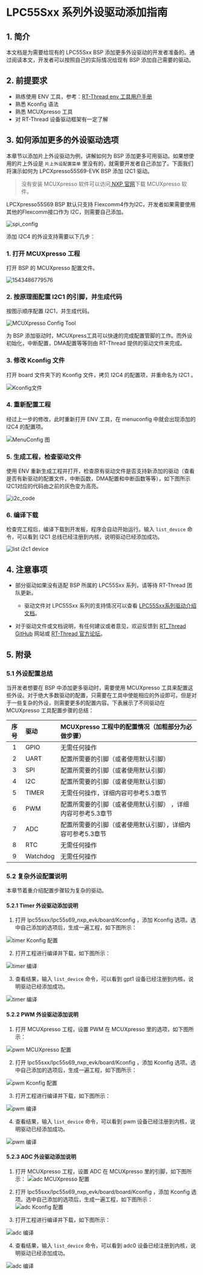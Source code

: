 # LPC55Sxx 系列外设驱动添加指南

## 1. 简介

本文档是为需要给现有的 LPC55Sxx BSP 添加更多外设驱动的开发者准备的。通过阅读本文，开发者可以按照自己的实际情况给现有 BSP 添加自己需要的驱动。

## 2. 前提要求

- 熟练使用 ENV 工具，参考：[RT-Thread env 工具用户手册](https://www.rt-thread.org/document/site/#/development-tools/env/env)
- 熟悉 Kconfig 语法
- 熟悉 MCUXpresso 工具
- 对 RT-Thread 设备驱动框架有一定了解

## 3. 如何添加更多的外设驱动选项

本章节以添加片上外设驱动为例，讲解如何为 BSP 添加更多可用驱动。如果想使用的片上外设是 `片上外设配置菜单` 里没有的，就需要开发者自己添加了。下面我们将演示如何为 LPCXpresso55S69-EVK BSP 添加 I2C1 驱动。

>没有安装 MCUXpresso 软件可以访问[ NXP 官网](https://www.nxp.com/cn/support/developer-resources/software-development-tools/mcuxpresso-software-and-tools:MCUXPRESSO )下载 MCUXpresso 软件。

LPCXpresso55S69 BSP 默认只支持 Flexcomm4作为I2C，开发者如果需要使用其他的Flexcomm接口作为 I2C，则需要自己添加。

![spi_config](figures/i2c_config.png)

添加 I2C4 的外设支持需要以下几步：

### 1. 打开 MCUXpresso 工程

打开 BSP 的 MCUXpresso 配置文件。

![1543486779576](figures/open_mcuxpresso.png)

### 2. 按原理图配置 I2C1 的引脚，并生成代码

按图示顺序配置 I2C1，并生成代码。

![MCUXpresso Config Tool](figures/mcux_i2c.png)

为 BSP 添加驱动时，MCUXpress工具可以快速的完成配置管脚的工作。而外设初始化，中断配置，DMA配置等等则由 RT-Thread 提供的驱动文件来完成。

### 3. 修改 Kconfig 文件

打开 board 文件夹下的 Kconfig 文件，拷贝 I2C4 的配置项，并重命名为 I2C1 。

![Kconfig文件](figures/Kconfig2.png)

### 4. 重新配置工程

经过上一步的修改，此时重新打开 ENV 工具，在 menuconfig 中就会出现添加的 I2C4 的配置项。

![MenuConfig 图](figures/config5.png)

### 5. 生成工程，检查驱动文件

使用 ENV 重新生成工程并打开，检查原有驱动文件是否支持新添加的驱动（查看是否有新驱动的配置文件，中断函数，DMA配置和中断函数等等），如下图所示I2C1对应的代码由之前的灰色变为高亮。

![i2c_code](figures/i2c_code.png)

### 6. 编译下载

检查完工程后，编译下载到开发板，程序会自动开始运行。输入 `list_device` 命令，可以看到 I2C1 总线已经注册到内核，说明驱动已经添加成功。

![list i2c1 device](figures/run_i2c.png)

## 4. 注意事项

- 部分驱动如果没有适配 BSP 所属的 LPC55Sxx 系列，请等待 RT-Thread 团队更新。

  - 驱动文件对 LPC55Sxx 系列的支持情况可以查看 [LPC55Sxx系列驱动介绍文档](./LPC55Sxx系列驱动介绍.md)。

- 对于驱动文件或文档说明，有任何建议或者意见，欢迎反馈到 [RT_Thread GitHub](https://github.com/RT-Thread/rt-thread) 网站或 [RT-Thread 官方论坛](https://www.rt-thread.org/qa/forum.php)。

## 5. 附录

### 5.1 外设配置总结

当开发者想要在 BSP 中添加更多驱动时，需要使用 MCUXpresso 工具来配置这些外设。对于绝大多数驱动的配置，只需要在工具中使能相应的外设即可。但是对于一些复杂的外设，则需要更多的配置内容。下表展示了不同驱动在 MCUXpresso 工具配置步骤的总结：

| 序号 | 驱动      | MCUXpresso 工程中的配置情况（**加粗部分为必做步骤**）            |
| :--: | :------- | :----------------------------------------------- |
|  1   | GPIO     | 无需任何操作 |
|  2   | UART     | 配置所需要的引脚（或者使用默认引脚）    |
|  3   | SPI      | 配置所需要的引脚（或者使用默认引脚）    |
|  4   | I2C      | 配置所需要的引脚（或者使用默认引脚）         |
|  5   | TIMER | 无需任何操作，详细内容可参考5.3章节      |
|  6   | PWM      | 配置所需要的引脚（或者使用默认引脚） ，详细内容可参考5.3章节 |
|  7   | ADC      | 配置所需要的引脚（或者使用默认引脚），详细内容可参考5.3章节  |
|  8   | RTC      | 无需任何操作     |
|  9  | Watchdog | 无需任何操作                        |

### 5.2 复杂外设配置说明

本章节着重介绍配置步骤较为复杂的驱动。

#### 5.2.1 Timer 外设驱动添加说明

 1. 打开 lpc55sxx/lpc55s69_nxp_evk/board/Kconfig ，添加 Kconfig 选项。选中自己添加的选项后，生成一遍工程，如下图所示：

 ![timer Kconfig 配置](figures/timer_config1.png)

  2. 打开工程进行编译并下载，如下图所示：

![timer 编译](figures/timer_config2.png)

 3. 查看结果，输入 `list_device` 命令，可以看到 gpt1 设备已经注册到内核，说明驱动已经添加成功。

 ![timer 编译](figures/timer_config3.png)

#### 5.2.2 PWM 外设驱动添加说明

 1. 打开 MCUXpresso 工程，设置 PWM 在 MCUXpresso 里的选项，如下图所示：

 ![pwm MCUXpresso 配置](figures/pwm_config1.png)

 2. 打开 lpc55sxx/lpc55s69_nxp_evk/board/Kconfig ，添加 Kconfig 选项。选中自己添加的选项后，生成一遍工程，如下图所示：

 ![pwm Kconfig 配置](figures/pwm_config2.png)

 3. 打开工程进行编译并下载，如下图所示：

 ![pwm 编译](figures/pwm_config3.png)

4. 查看结果，输入 `list_device` 命令，可以看到 pwm 设备已经注册到内核，说明驱动已经添加成功。

 ![pwm 编译](figures/pwm_device.png)

#### 5.2.3 ADC 外设驱动添加说明

 1. 打开 MCUXpresso 工程，设置 ADC 在 MCUXpresso 里的引脚，如下图所示： ![adc MCUXpresso 配置](figures/adc_config1.png)

  2. 打开 lpc55sxx/lpc55s69_nxp_evk/board/board/Kconfig ，添加 Kconfig 选项。选中自己添加的选项后，生成一遍工程，如下图所示：![adc Kconfig 配置](figures/adc_config2.png)
  3. 打开工程进行编译并下载，如下图所示：

![adc 编译](figures/adc_config3.png)

4. 查看结果，输入 `list_device` 命令，可以看到 adc0 设备已经注册到内核，说明驱动已经添加成功。

 ![adc 编译](figures/adc_config4.png)
